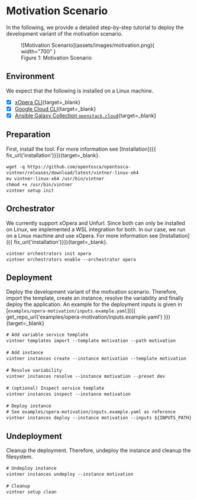 # Motivation Scenario

In the following, we provide a detailed step-by-step tutorial to deploy the development variant of the motivation scenario.

<figure markdown>
  ![Motivation Scenario](assets/images/motivation.png){ width="700" }
  <figcaption>Figure 1: Motivation Scenario</figcaption>
</figure>

## Environment

We expect that the following is installed on a Linux machine.

- [x] [xOpera CLI](https://github.com/xlab-si/xopera-opera){target=_blank}
- [x] [Google Cloud CLI](https://cloud.google.com/sdk/gcloud){target=_blank}
- [x] [Ansible Galaxy Collection `openstack.cloud`](https://galaxy.ansible.com/openstack/cloud){target=_blank}

## Preparation

First, install the tool.
For more information see [Installation]({{ fix_url('installation')}}){target=_blank}.

```
wget -q https://github.com/opentosca/opentosca-vintner/releases/download/latest/vintner-linux-x64
mv vintner-linux-x64 /usr/bin/vintner
chmod +x /usr/bin/vintner
vintner setup init
```

## Orchestrator

We currently support xOpera and Unfurl.
Since both can only be installed on Linux, we implemented a WSL integration for both.
In our case, we run on a Linux machine and use xOpera.
For more information see [Installation]({{ fix_url('installation')}}){target=_blank}.

```
vintner orchestrators init opera
vintner orchestrators enable --orchestrator opera
```

## Deployment

Deploy the development variant of the motivation scenario.
Therefore, import the template, create an instance, resolve the variability and finally deploy the application.
An example for the deployment inputs is given in [`examples/opera-motivation/inputs.example.yaml`]({{ get_repo_url('examples/opera-motivation/inputs.example.yaml') }}){target=_blank}

```
# Add variable service template
vintner templates import --template motivation --path motivation

# Add instance
vintner instances create --instance motivation --template motivation

# Resolve variability
vintner instances resolve --instance motivation --preset dev

# (optional) Inspect service template
vintner instances inspect --instance motivation

# Deploy instance
# See examples/opera-motivation/inputs.example.yaml as reference
vintner instances deploy --instance motivation --inputs ${INPUTS_PATH}
```

## Undeployment

Cleanup the deployment.
Therefore, undeploy the instance and cleanup the filesystem.

```
# Undeploy instance
vintner instances undeploy --instance motivation

# Cleanup
vintner setup clean
```
